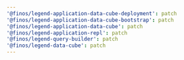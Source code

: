 ```yaml
---
'@finos/legend-application-data-cube-deployment': patch
'@finos/legend-application-data-cube-bootstrap': patch
'@finos/legend-application-data-cube': patch
'@finos/legend-application-repl': patch
'@finos/legend-query-builder': patch
'@finos/legend-data-cube': patch
---
```

